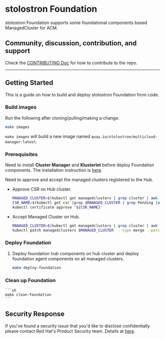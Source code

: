 # stolostron Foundation

stolostron Foundation supports some foundational components based ManagedCluster for ACM.

## Community, discussion, contribution, and support

Check the [CONTRIBUTING Doc](CONTRIBUTING.md) for how to contribute to the repo.

------

## Getting Started


This is a guide on how to build and deploy stolostron Foundation from code.

### Build images

Run the following after cloning/pulling/making a change.

```sh
make images
```

`make images` will build a new image named `quay.io/stolostron/multicloud-manager:latest`.

### Prerequisites

Need to install **Cluster Manager** and **Klusterlet** before deploy Foundation components. The installation instruction is [here](https://open-cluster-management.io). 

Need to approve and accept the managed clusters registered to the Hub.
 
* Approve CSR on Hub cluster.

    ```sh
    MANAGED_CLUSTER=$(kubectl get managedclusters | grep cluster | awk '{print $1}')
    CSR_NAME=$(kubectl get csr |grep $MANAGED_CLUSTER | grep Pending |awk '{print $1}')
    kubectl certificate approve "${CSR_NAME}"
    ```

* Accept Managed Cluster on Hub.

    ```sh
    MANAGED_CLUSTER=$(kubectl get managedclusters | grep cluster | awk '{print $1}')
    kubectl patch managedclusters $MANAGED_CLUSTER  --type merge --patch '{"spec":{"hubAcceptsClient":true}}'
    ```

### Deploy Foundation

1. Deploy foundation hub components on hub cluster and deploy foundation agent components on all managed clusters.

    ```sh
    make deploy-foundation
    ```

### Clean up Foundation

    ```sh
    make clean-foundation
    ```

## Security Response

If you've found a security issue that you'd like to disclose confidentially please contact
Red Hat's Product Security team. Details at [here](https://access.redhat.com/security/team/contact).
